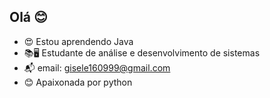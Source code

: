## Olá 😊


- 😍 Estou aprendendo Java
- 📚🖥 Estudante de análise e desenvolvimento de sistemas
- 📬 email: gisele160999@gmail.com
- 😊 Apaixonada por python


